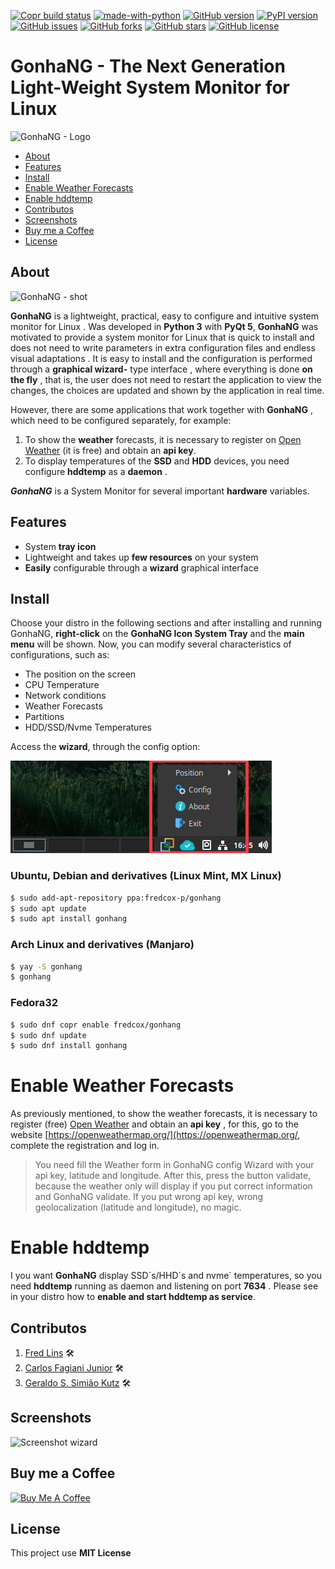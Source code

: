[![Copr build status](https://copr.fedorainfracloud.org/coprs/fredcox/gonhang/package/gonhang/status_image/last_build.png)](https://copr.fedorainfracloud.org/coprs/fredcox/gonhang/package/gonhang/)
[![made-with-python](https://img.shields.io/badge/Made%20with-Python-1f425f.svg)](https://www.python.org/)
[![GitHub version](https://badge.fury.io/gh/fredcox%2Fgonhang.svg)](https://badge.fury.io/gh/fredcox%2Fgonhang)
[![PyPI version](https://badge.fury.io/py/gonhang.svg)](https://badge.fury.io/py/gonhang)
[![GitHub issues](https://img.shields.io/github/issues/fredcox/gonhang)](https://github.com/fredcox/gonhang/issues)
[![GitHub forks](https://img.shields.io/github/forks/fredcox/gonhang)](https://github.com/fredcox/gonhang/network)
[![GitHub stars](https://img.shields.io/github/stars/fredcox/gonhang)](https://github.com/fredcox/gonhang/stargazers)
[![GitHub license](https://img.shields.io/github/license/fredcox/gonhang)](https://github.com/fredcox/gonhang/blob/master/LICENSE)

# GonhaNG - The Next Generation Light-Weight System Monitor for Linux


![GonhaNG - Logo](https://raw.githubusercontent.com/fredcox/gonhang/master/gonhang/images/logo_readme.png)


* [About](#about)
* [Features](#features)
* [Install](#install)
* [Enable Weather Forecasts](#enable-weather-forecasts)
* [Enable hddtemp](#enable-hddtemp)
* [Contributos](#contributos)
* [Screenshots](#screenshots)
* [Buy me a Coffee](#buy-me-a-coffee)
* [License](#license)


## About

![GonhaNG - shot](https://raw.githubusercontent.com/fredcox/gonhang/master/gonhang/images/shot.png)


**GonhaNG** is a lightweight, practical, easy to configure and intuitive system monitor for Linux . Was developed in 
**Python 3** with **PyQt 5**, **GonhaNG** was motivated to provide a system monitor for Linux that is 
quick to install and does not need to write parameters in extra configuration files and endless visual adaptations . 
It is easy to install and the configuration is performed through a **graphical wizard-** type interface , 
where everything is done **on the fly** , that is, the user does not need to restart the application to view 
the changes, the choices are updated and shown by the application in real time.

However, there are some applications that work together with **GonhaNG** , which need to be configured separately, 
for example:

1. To show the **weather** forecasts, it is necessary to register on [Open Weather](https://openweathermap.org/) 
(it is free) and obtain an **api key**. 
2. To display temperatures of the **SSD** and **HDD** devices, you need configure **hddtemp** as a **daemon** .



***GonhaNG*** is a System Monitor for several important **hardware** variables.

## Features

- System **tray icon**
- Lightweight and takes up **few resources** on your system
- **Easily** configurable through a **wizard** graphical interface

## Install

Choose your distro in the following sections and after installing and running GonhaNG, 
**right-click** on the **GonhaNG Icon System Tray** and the **main menu** will be shown. 
Now, you can modify several characteristics of configurations, such as:

- The position on the screen
- CPU Temperature
- Network conditions
- Weather Forecasts
- Partitions
- HDD/SSD/Nvme Temperatures

Access the **wizard**, through the config option:

![config](gonhang/images/mainmenu.png)


### Ubuntu, Debian and derivatives (Linux Mint, MX Linux)

```bash
$ sudo add-apt-repository ppa:fredcox-p/gonhang
$ sudo apt update
$ sudo apt install gonhang
```

### Arch Linux and derivatives (Manjaro)

```bash
$ yay -S gonhang
$ gonhang
```

### Fedora32

```bash
$ sudo dnf copr enable fredcox/gonhang
$ sudo dnf update
$ sudo dnf install gonhang
```

# Enable Weather Forecasts

As previously mentioned, to show the weather forecasts, it is necessary to register (free) [Open Weather](https://openweathermap.org/) 
and obtain an **api key** , for this, go to the website [https://openweathermap.org/](https://openweathermap.org/, 
complete the registration and log in.

>You need fill the Weather form in GonhaNG config Wizard with your api key, latitude and longitude. After this, press
>the button validate, because the weather only will display if you put correct information and GonhaNG validate. If you
>put wrong api key, wrong geolocalization (latitude and longitude), no magic. 


# Enable hddtemp 

I you want **GonhaNG** display SSD´s/HHD´s and nvme´ temperatures, so you need **hddtemp** running as daemon and 
listening on port **7634** . Please see in your distro how to **enable and start hddtemp as service**.   


## Contributos

1. [Fred Lins](https://github.com/fredcox) :hammer_and_wrench: 
2. [Carlos Fagiani Junior](https://github.com/fagianijunior) :hammer_and_wrench: 
3. [Geraldo S. Simião Kutz](https://t.me/@GeraldoSSK) :hammer_and_wrench:
 

## Screenshots

![Screenshot wizard](https://raw.githubusercontent.com/fredcox/gonhang/master/gonhang/images/screenshot_wizard.png)

## Buy me a Coffee

<a href="https://www.buymeacoffee.com/fredcox" target="_blank"><img src="https://cdn.buymeacoffee.com/buttons/default-orange.png" alt="Buy Me A Coffee" height="41" width="174"></a>


## License 

This project use **MIT License**
